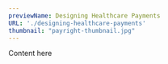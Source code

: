 ```yaml
---
previewName: Designing Healthcare Payments
URL: './designing-healthcare-payments'
thumbnail: "payright-thumbnail.jpg"
---
```


Content here